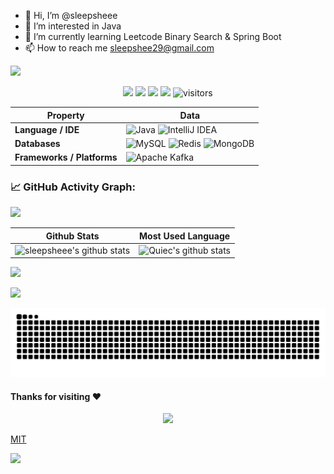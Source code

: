 - 👋 Hi, I’m @sleepsheee
- 👀 I’m interested in Java
- 🌱 I’m currently learning Leetcode Binary Search & Spring Boot
- 📫 How to reach me sleepshee29@gmail.com


![](assets/Bottom_up.svg)

<!--   my-icons -->
<p align="center">
    <a href="https://github.com/sleepsheee/sleepsheee"><img src="https://img.shields.io/badge/status-updating-brightgreen.svg"></a>
    <a href="https://github.com/sleepsheee/sleepsheee/graphs/contributors"><img src="https://img.shields.io/github/contributors/sleepsheee/sleepsheee?color=blue"></a>
    <a href="https://github.com/sleepsheee/sleepsheee/stargazers"><img src="https://img.shields.io/github/stars/sleepsheee/sleepsheee?logo=github"></a>
    <a href="https://github.com/sleepsheee/sleepsheee/network/members"><img src="https://img.shields.io/github/forks/sleepsheee/sleepsheee.svg?color=blue&logo=github"></a>
    <img src="https://visitor-badge.laobi.icu/badge?page_id=sleepsheee.sleepsheee" alt="visitors"/>   
</p>





| Property                                        | Data                                                                                                                                                                                                                                                                                                                                                                                                                                                                                                                                                                                                                                                                                                                                                                                                                                                                                                                                                                                                                                                                                                                                                                                                                                                                                                                                                                                                                                                                                                                                                                                                                                                                                                                                                                                                            |
|-------------------------------------------------|-----------------------------------------------------------------------------------------------------------------------------------------------------------------------------------------------------------------------------------------------------------------------------------------------------------------------------------------------------------------------------------------------------------------------------------------------------------------------------------------------------------------------------------------------------------------------------------------------------------------------------------------------------------------------------------------------------------------------------------------------------------------------------------------------------------------------------------------------------------------------------------------------------------------------------------------------------------------------------------------------------------------------------------------------------------------------------------------------------------------------------------------------------------------------------------------------------------------------------------------------------------------------------------------------------------------------------------------------------------------------------------------------------------------------------------------------------------------------------------------------------------------------------------------------------------------------------------------------------------------------------------------------------------------------------------------------------------------------------------------------------------------------------------------------------------------|
| **Language / IDE**                              | ![Java](https://img.shields.io/badge/java-%23ED8B00.svg?style=for-the-badge&logo=openjdk&logoColor=white) ![IntelliJ IDEA](https://img.shields.io/badge/IntelliJIDEA-000000.svg?style=for-the-badge&logo=intellij-idea&logoColor=white)                                                                                                                                                                                                                                                                                                                                                                                                                                                                                                                                                                                                                                                                                                                                                                                                                                                                                                                                                                                                                                                                                                                                                                                                                                         |
| **Databases**                                   | ![MySQL](https://img.shields.io/badge/mysql-4479A1.svg?style=for-the-badge&logo=mysql&logoColor=white) ![Redis](https://img.shields.io/badge/redis-%23DD0031.svg?style=for-the-badge&logo=redis&logoColor=white)  ![MongoDB](https://img.shields.io/badge/MongoDB-%234ea94b.svg?style=for-the-badge&logo=mongodb&logoColor=white)                                                                                                                                                                                                                                                                                                                                                                                                                                                                                                                                                                                    |
| **Frameworks / Platforms** | ![Apache Kafka](https://img.shields.io/badge/Apache%20Kafka-000?style=for-the-badge&logo=apachekafka) |





### 📈 GitHub Activity Graph:
[![](https://github-readme-activity-graph.cyclic.app/graph?username=sleepsheee&theme=github-compact)](https://github.com/xpssssss/github-readme-activity-graph)

| Github Stats                                                                                                                                       | Most Used Language                                                                                                                         |
|-----------------------------------------------------------------------------------------------------------------------------------------|---------------------------------------------------------------------------------------------------------------------------|
| ![sleepsheee's github stats](https://github-readme-stats.vercel.app/api?username=sleepsheee&show_icons=true&theme=radical&include_all_commits=true) | ![Quiec's github stats](https://github-readme-stats.vercel.app/api/top-langs/?username=sleepsheee&theme=radical&layout=compact) |

<img src="https://github-readme-streak-stats.herokuapp.com/?user=sleepsheee"></img>

<!--   profile-green-animate -->
![](./profile-3d-contrib/profile-green-animate.svg)

<!--   grid-snake -->
![](https://github.com/BEPb/BEPb/blob/output/github-contribution-grid-snake.svg)

#### Thanks for visiting :heart:

<p align="center"> 
<img src="https://profile-counter.glitch.me/sleepsheee/count.svg">  

[MIT](LICENSE)


</p>

![](assets/Bottom_down.svg)

<!---
sleepsheee/sleepsheee is a ✨ special ✨ repository because its `README.md` (this file) appears on your GitHub profile.
You can click the Preview link to take a look at your changes.
--->
